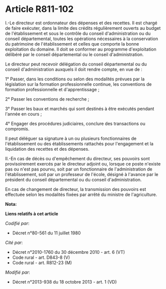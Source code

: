 # Article R811-102

I.-Le directeur est ordonnateur des dépenses et des recettes. Il est chargé de faire exécuter, dans la limite des crédits
régulièrement ouverts au budget de l'établissement et sous le contrôle du conseil d'administration ou du conseil
départemental, toutes les opérations nécessaires à la conservation du patrimoine de l'établissement et celles que comporte la
bonne exploitation du domaine. Il doit se conformer au programme d'exploitation délibéré par le conseil départemental ou le
conseil d'administration. 

Le directeur peut recevoir délégation du conseil départemental ou du conseil d'administration auxquels il doit rendre compte,
en vue de : 

1° Passer, dans les conditions ou selon des modalités prévues par la législation sur la formation professionnelle continue,
les conventions de formation professionnelle et d'apprentissage ; 

2° Passer les conventions de recherche ; 

3° Passer les baux et marchés qui sont destinés à être exécutés pendant l'année en cours ; 

4° Engager des procédures judiciaires, conclure des transactions ou compromis. 

Il peut déléguer sa signature à un ou plusieurs fonctionnaires de l'établissement ou des établissements rattachés pour
l'engagement et la liquidation des recettes et des dépenses. 

II.-En cas de décès ou d'empêchement du directeur, ses pouvoirs sont provisoirement exercés par le directeur adjoint ou,
lorsque ce poste n'existe pas ou n'est pas pourvu, soit par un fonctionnaire de l'administration de l'établissement, soit par
un professeur de l'école, désigné à l'avance par le président du conseil départemental ou du conseil d'administration. 

En cas de changement de directeur, la transmission des pouvoirs est effectuée selon les modalités fixées par arrêté du
ministre de l'agriculture.

**Nota:**



**Liens relatifs à cet article**

_Codifié par_:

  - Décret n°80-561 du 11 juillet 1980

_Cité par_:

  - Décret n°2010-1760 du 30 décembre 2010 - art. 6 (VT)
  - Code rural - art. D843-8 (V)
  - Code rural - art. R812-23 (M)

_Modifié par_:

  - Décret n°2013-938 du 18 octobre 2013 - art. 1 (VD)
